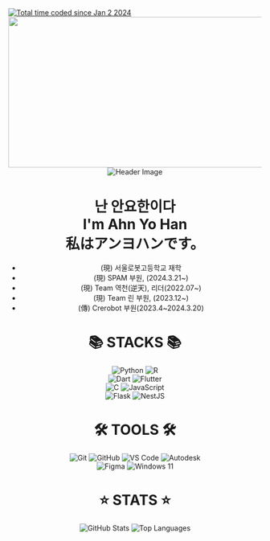 <!DOCTYPE html>
<html lang="en">
<head>
    <meta charset="UTF-8">
    <meta http-equiv="X-UA-Compatible="IE=edge">
    <meta name="viewport" content="width=device-width, initial-scale=1.0">
</head>
<body>
    <a href="https://wakatime.com/@018cc8f5-2dde-4e5c-b91c-53407ae38aa2"><img src="https://wakatime.com/badge/user/018cc8f5-2dde-4e5c-b91c-53407ae38aa2.svg" alt="Total time coded since Jan 2 2024" /></a>
<div style="text-align:center">
<a href="https://github.com/devxb/gitanimals">
<img
  src="https://render.gitanimals.org/farms/uncroos"
  width="600"
  height="300"
/>
</a>
    <div class="container">
        <img class="header-img" src="https://capsule-render.vercel.app/api?type=waving&text=나는%20안요한이다&&color=timeGradient&&animation=twinkling&height=200&fontSize=60" alt="Header Image"/>
        <h1>난 안요한이다<br>I'm Ahn Yo Han<br>私はアンヨハンです。</h1>
        <ul>
            <li>(現) 서울로봇고등학교 재학</li>
            <li>(現) SPAM 부원, (2024.3.21~)</li>
            <li>(現) Team 역천(逆天), 리더(2022.07~)</li>
            <li>(現) Team 린 부원, (2023.12~)</li>
            <li>(傳) Crerobot 부원(2023.4~2024.3.20)</li>
        </ul>
        <div class="badge-container">
            <h1>📚 STACKS 📚</h1>
            <img src="https://skillicons.dev/icons?i=python" alt="Python">
            <img src="https://skillicons.dev/icons?i=r" alt="R">
            <br>
            <img src="https://skillicons.dev/icons?i=dart" alt="Dart">
            <img src="https://skillicons.dev/icons?i=flutter" alt="Flutter">
            <br>
            <img src="https://skillicons.dev/icons?i=c" alt="C">
            <img src="https://skillicons.dev/icons?i=js" alt="JavaScript">
            <br>
            <img src="https://skillicons.dev/icons?i=flask" alt="Flask">
            <img src="https://skillicons.dev/icons?i=nestjs" alt="NestJS">
        </div>
        <div class="badge-container">
            <h1>🛠 TOOLS 🛠</h1>
            <img src="https://skillicons.dev/icons?i=git" alt="Git">
            <img src="https://skillicons.dev/icons?i=github" alt="GitHub">
            <img src="https://skillicons.dev/icons?i=vscode" alt="VS Code">
            <img src="https://skillicons.dev/icons?i=autodesk" alt="Autodesk">
            <br>
            <img src="https://skillicons.dev/icons?i=figma" alt="Figma">
            <img src="https://skillicons.dev/icons?i=windows" alt="Windows 11">
        </div>
        <div class="stats">
            <h1>⭐ STATS ⭐</h1>
            <img src="https://github-readme-stats.vercel.app/api?username=uncroos&show_icons=true&theme=radical" alt="GitHub Stats"/>
            <img src="https://github-readme-stats.vercel.app/api/top-langs/?username=uncroos&layout=compact&theme=dark" alt="Top Languages"/>
        </div>
        </div>
    </div>
</body>
</html>
